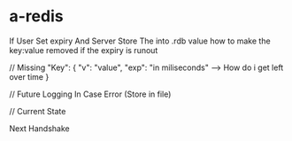 # a-redis

If User Set expiry And Server Store The into .rdb value 
how to make the key:value removed if the expiry is runout


// Missing
"Key": {
    "v": "value",
    "exp": "in miliseconds" --> How do i get left over time
}


// Future
Logging In Case Error (Store in file)

// Current State

Next Handshake
